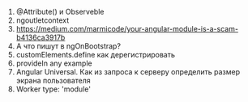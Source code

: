1. @Attribute() и Observeble
2. ngoutletcontext
3. https://medium.com/marmicode/your-angular-module-is-a-scam-b4136ca3917b
4. А что пишут в ngOnBootstrap?
5. customElements.define как дерегистрировать
6. provideIn any example
7.  Angular Universal. Как из запроса к серверу определить размер экрана пользователя
8.  Worker type: 'module' 